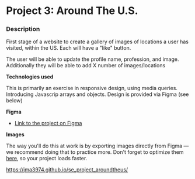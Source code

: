 # Project 3: Around The U.S.

### Description

First stage of a website to create a gallery of images of locations a user has visited, within the US. Each will have a "like" button.

The user will be able to update the profile name, profession, and image. Additionally they will be able to add X number of images/locations

**Technologies used**

This is primarily an exercise in responsive design, using media queries. Introducing Javascrip arrays and objects. Design is provided via Figma (see below)

**Figma**

- [Link to the project on Figma](https://www.figma.com/file/ii4xxsJ0ghevUOcssTlHZv/Sprint-3%3A-Around-the-US?node-id=0%3A1)

**Images**

The way you'll do this at work is by exporting images directly from Figma — we recommend doing that to practice more. Don't forget to optimize them [here](https://tinypng.com/), so your project loads faster.

https://jma3974.github.io/se_project_aroundtheus/
